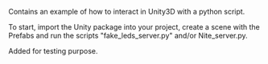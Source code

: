 Contains an example of how to interact in Unity3D with a python script.

To start, import the Unity package into your project, create a scene with the Prefabs and run the scripts "fake_leds_server.py" and/or Nite_server.py.


Added for testing purpose.